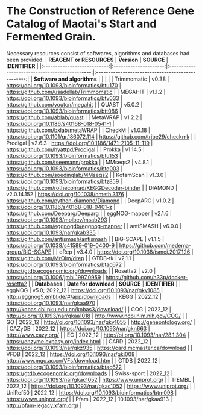 # The Construction of Reference Gene Catalog of Maotai's Start and Fermented Grain.
Necessary resources consist of softwares, algorithms and databases had been provided.
|   **REAGENT or RESOURCES**  |      **Version**      |                   **SOURCE**                   |                   **IDENTIFIER**                  |
|:---------------------------:|:---------------------:|:----------------------------------------------:|:-------------------------------------------------:|
| **Software and algorithms** |                       |                                                |                                                   |
|         Trimmomatic         |         v0.38         |  https://doi.org/10.1093/bioinformatics/btu170 |      https://github.com/usadellab/Trimmomatic     |
|           MEGAHIT           |         v1.1.2        |  https://doi.org/10.1093/bioinformatics/btv033 |         https://github.com/voutcn/megahit         |
|            QUAST            |         v5.0.2        |  https://doi.org/10.1093/bioinformatics/btt086 |           https://github.com/ablab/quast          |
|           MetaWRAP          |         v1.2.2        |    https://doi.org/10.1186/s40168-018-0541-1   |         https://github.com/bxlab/metaWRAP         |
|           CheckM            |        v1.0.18        |      https://doi.org/10.1101/gr.186072.114     |         https://github.com/tribe29/checkmk        |
|          Prodigal           |         v2.6.3        |    https://doi.org/10.1186/1471-2105-11-119    |        https://github.com/hyattpd/Prodigal        |
|            Prokka           |        v1.14.5        |  https://doi.org/10.1093/bioinformatics/btu153 |         https://github.com/tseemann/prokka        |
|           MMseqs2           |         v4.8.1        |  https://doi.org/10.1093/bioinformatics/btq003 |       https://github.com/soedinglab/MMseqs2       |
|          KofamScan          |         v1.3.0        |  https://doi.org/10.1093/bioinformatics/btz859 | https://github.com/rotheconrad/KEGGDecoder-binder |
|           DIAMOND           |      v2.0.14.152      |       https://doi.org/10.1038/nmeth.3176       |     https://github.com/python-diamond/Diamond     |
|           DeepARG           |         v1.0.2        |    https://doi.org/10.1186/s40168-018-0401-z   |         https://github.com/Deeparg/Deeparg        |
|        eggNOG-mapper        |         v2.1.6        |     https://doi.org/10.1093/molbev/msab293     |     https://github.com/eggnogdb/eggnog-mapper     |
|          antiSMASH          |         v6.0.0        |       https://doi.org/10.1093/nar/gkab335      |       https://github.com/antismash/antismash      |
|          BiG-SCAPE          |         v1.1.5        |    https://doi.org/10.1038/s41589-019-0400-9   |     https://github.com/medema-group/BiG-SCAPE     |
|             dRep            |         v3.4.0        |     https://doi.org/10.1038/ismej.2017.126     |           https://github.com/MrOlm/drep           |
|           GTDB-tk           |         v2.1.1        | https://doi.org/10.1093/bioinformatics/btac672 |       https://gtdb.ecogenomic.org/downloads       |
|          Rosetta2           |          v2.0         |     https://doi.org/10.1006/jmbi.1997.0959     |      https://github.com/h33p/docker-rosetta2      |
|        **Databases**        | **Date for download** |                   **SOURCE**                   |                   **IDENTIFIER**                  |
|            eggNOG           |     v5.0; 2022_12     |       https://doi.org/10.1093/nar/gky1085      |       http://eggnog5.embl.de/#/app/downloads      |
|             KEGG            |        2022_12        |       https://doi.org/10.1093/nar/gkaa970      |    http://kobas.cbi.pku.edu.cn/kobas3/download/   |
|             COG             |        2022_12        |       http://oi.org/10.1093/nar/gkaa1018       |          http://www.ncbi.nlm.nih.gov/COG/         |
|              GO             |        2022_12        |        http://oi.org/10.1093/nar/gky1055       |              http://geneontology.org/             |
|            CAZyDB           |        2022_12        |       https://doi.org/10.1093/nar/gkn663       |                http://www.cazy.org/               |
|              EC             |        2022_12        |       http://oi.org/10.1093/nar/28.1.304       |        https://enzyme.expasy.org/index.html       |
|             CARD            |        2022_12        |       https://doi.org/10.1093/nar/gkz935       |         https://card.mcmaster.ca/download         |
|             VFDB            |        2022_12        |       https://doi.org/10.1093/nar/gki008       |       http://www.mgc.ac.cn/VFs/download.htm       |
|             GTDB            |        2022_12        | https://doi.org/10.1093/bioinformatics/btac672 |       https://gtdb.ecogenomic.org/downloads       |
|         Swiss-sport         |        2022_12        |      https://doi.org/10.1093/nar/gkac1052      |              https://www.uniprot.org/             |
|            TrEMBL           |        2022_12        |      https://doi.org/10.1093/nar/gkac1052      |              https://www.uniprot.org/             |
|           UniRef50          |        2022_12        |  https://doi.org/10.1093/bioinformatics/btm098 |              https://www.uniprot.org/             |
|             Pfam            |        2022_12        |               10.1093/nar/gkaa913              |            http://pfam-legacy.xfam.org/           |
